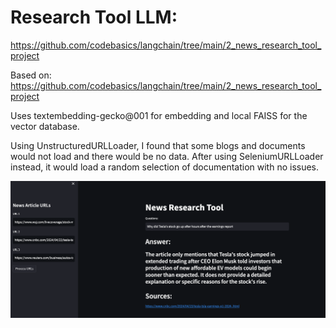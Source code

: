# Research Tool LLM: 
https://github.com/codebasics/langchain/tree/main/2_news_research_tool_project

Based on: https://github.com/codebasics/langchain/tree/main/2_news_research_tool_project


Uses textembedding-gecko@001 for embedding and local FAISS for the vector database.

Using UnstructuredURLLoader, I found that some blogs and documents would not load and there would be no data. After using SeleniumURLLoader instead, it would load a random selection of documentation with no issues.

![alt text](image.png)